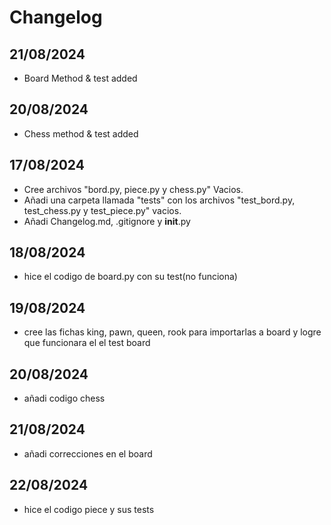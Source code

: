 # Changelog

## 21/08/2024
- Board Method & test added

## 20/08/2024

- Chess method & test added

## 17/08/2024

- Cree archivos "bord.py, piece.py y chess.py" Vacios.
- Añadi una carpeta llamada "tests" con los archivos "test_bord.py, test_chess.py y test_piece.py" vacios. 
- Añadi Changelog.md, .gitignore y __init__.py 

## 18/08/2024
- hice el codigo de board.py con su test(no funciona)

## 19/08/2024
- cree las fichas king, pawn, queen, rook para importarlas a board y logre que funcionara el el test board
## 20/08/2024
- añadi codigo chess
## 21/08/2024
- añadi correcciones en el board 
## 22/08/2024
- hice el codigo piece y sus tests
